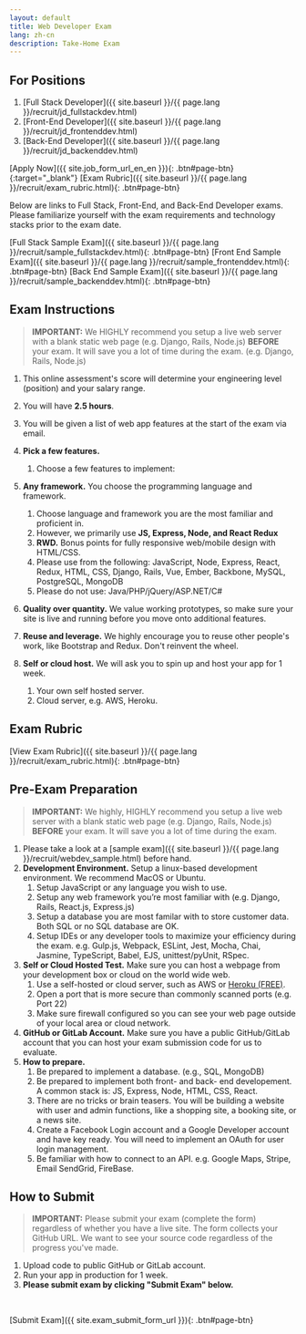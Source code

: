 ```yaml
---
layout: default
title: Web Developer Exam
lang: zh-cn
description: Take-Home Exam
---
```


## For Positions

1. [Full Stack Developer]({{ site.baseurl }}/{{ page.lang }}/recruit/jd_fullstackdev.html)
1. [Front-End Developer]({{ site.baseurl }}/{{ page.lang }}/recruit/jd_frontenddev.html)
1. [Back-End Developer]({{ site.baseurl }}/{{ page.lang }}/recruit/jd_backenddev.html)

[Apply Now]({{ site.job_form_url_en_en }}){: .btn#page-btn}{:target="\_blank"}
[Exam Rubric]({{ site.baseurl }}/{{ page.lang }}/recruit/exam_rubric.html){: .btn#page-btn}

Below are links to Full Stack, Front-End, and Back-End Developer exams. Please familiarize yourself with the exam requirements and technology stacks prior to the exam date.

[Full Stack Sample Exam]({{ site.baseurl }}/{{ page.lang }}/recruit/sample_fullstackdev.html){: .btn#page-btn}
[Front End Sample Exam]({{ site.baseurl }}/{{ page.lang }}/recruit/sample_frontenddev.html){: .btn#page-btn}
[Back End Sample Exam]({{ site.baseurl }}/{{ page.lang }}/recruit/sample_backenddev.html){: .btn#page-btn}

## Exam Instructions

> **IMPORTANT:**
> We HIGHLY recommend you setup a live web server with a blank static web page (e.g. Django, Rails, Node.js) **BEFORE** your exam. It will save you a lot of time during the exam. (e.g. Django, Rails, Node.js)

1. This online assessment's score will determine your engineering level (position) and your salary range.
1. You will have **2.5 hours**.
1. You will be given a list of web app features at the start of the exam via email.
1. **Pick a few features.**

   1. Choose a few features to implement:

1. **Any framework.** You choose the programming language and framework.
   1. Choose language and framework you are the most familiar and proficient in.
   1. However, we primarily use **JS, Express, Node, and React Redux**
   1. **RWD.** Bonus points for fully responsive web/mobile design with HTML/CSS.
   1. Please use from the following: JavaScript, Node, Express, React, Redux, HTML, CSS, Django, Rails, Vue, Ember, Backbone, MySQL, PostgreSQL, MongoDB
   1. Please do not use: Java/PHP/jQuery/ASP.NET/C#
1. **Quality over quantity.** We value working prototypes, so make sure your site is live and running before you move onto additional features.
1. **Reuse and leverage.** We highly encourage you to reuse other people's work, like Bootstrap and Redux. Don't reinvent the wheel.
1. **Self or cloud host.** We will ask you to spin up and host your app for 1 week.
   1. Your own self hosted server.
   1. Cloud server, e.g. AWS, Heroku.

## Exam Rubric

[View Exam Rubric]({{ site.baseurl }}/{{ page.lang }}/recruit/exam_rubric.html){: .btn#page-btn}

## Pre-Exam Preparation

> **IMPORTANT:**
> We highly, HIGHLY recommend you setup a live web server with a blank static web page (e.g. Django, Rails, Node.js) **BEFORE** your exam. It will save you a lot of time during the exam.

1. Please take a look at a [sample exam]({{ site.baseurl }}/{{ page.lang }}/recruit/webdev_sample.html) before hand.
1. **Development Environment.** Setup a linux-based development environment. We recommend MacOS or Ubuntu.
   1. Setup JavaScript or any language you wish to use.
   1. Setup any web framework you’re most familiar with (e.g. Django, Rails, React.js, Express.js)
   1. Setup a database you are most familar with to store customer data. Both SQL or no SQL database are OK.
   1. Setup IDEs or any developer tools to maximize your efficiency during the exam. e.g. Gulp.js, Webpack, ESLint, Jest, Mocha, Chai, Jasmine, TypeScript, Babel, EJS, unittest/pyUnit, RSpec.
1. **Self or Cloud Hosted Test.** Make sure you can host a webpage from your development box or cloud on the world wide web.
   1. Use a self-hosted or cloud server, such as AWS or [Heroku (FREE)](https://medium.com/enjoy-life-enjoy-coding/heroku-搭配-git-在-heroku-上部署網站的手把手教學-bf4fd6f998b8).
   1. Open a port that is more secure than commonly scanned ports (e.g. Port 22)
   1. Make sure firewall configured so you can see your web page outside of your local area or cloud network.
1. **GitHub or GitLab Account.** Make sure you have a public GitHub/GitLab account that you can host your exam submission code for us to evaluate.
1. **How to prepare.**
   1. Be prepared to implement a database. (e.g., SQL, MongoDB)
   1. Be prepared to implement both front- and back- end developement. A common stack is: JS, Express, Node, HTML, CSS, React.
   1. There are no tricks or brain teasers. You will be building a website with user and admin functions, like a shopping site, a booking site, or a news site.
   1. Create a Facebook Login account and a Google Developer account and have key ready. You will need to implement an OAuth for user login management.
   1. Be familiar with how to connect to an API. e.g. Google Maps, Stripe, Email SendGrid, FireBase.

## How to Submit

> **IMPORTANT:**
> Please submit your exam (complete the form) regardless of whether you have a live site.
> The form collects your GitHub URL. We want to see your source code regardless of the progress you've made.

1. Upload code to public GitHub or GitLab account.
1. Run your app in production for 1 week.
1. **Please submit exam by clicking "Submit Exam" below.**

<br>

[Submit Exam]({{ site.exam_submit_form_url }}){: .btn#page-btn}

<br>